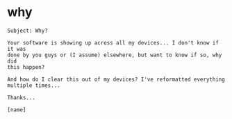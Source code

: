 # why

    Subject: Why?

    Your software is showing up across all my devices... I don't know if it was
    done by you guys or (I assume) elsewhere, but want to know if so, why did
    this happen?

    And how do I clear this out of my devices? I've reformatted everything
    multiple times...

    Thanks...

    [name]
